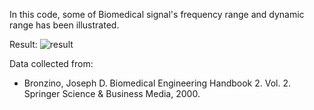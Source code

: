 In this code, some of Biomedical signal's frequency range and dynamic range has been illustrated.

Result:
![result](Biomedical-signals.PNG])

Data collected from:
* Bronzino, Joseph D. Biomedical Engineering Handbook 2. Vol. 2. Springer Science & Business Media, 2000.